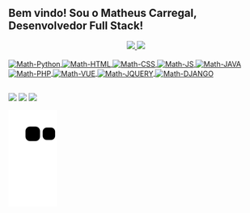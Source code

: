 ## Bem vindo! Sou o Matheus Carregal, Desenvolvedor Full Stack!
<div align="center">
  <a href="https://github.com/Math247">
  <img height="180em" src="https://github-readme-stats.vercel.app/api?username=Math247&show_icons=true&theme=dark&include_all_commits=true&count_private=true"/>
  <img height="180em" src="https://github-readme-stats.vercel.app/api/top-langs/?username=Math247&layout=compact&langs_count=7&theme=dark"/>
</div>
<div style="display: inline_block"><br>
  <img align="center" alt="Math-Python" src="https://img.shields.io/badge/Python-3776AB?style=for-the-badge&logo=python&logoColor=white">
  <img align="center" alt="Math-HTML" src="https://img.shields.io/badge/HTML5-E34F26?style=for-the-badge&logo=html5&logoColor=white">
  <img align="center" alt="Math-CSS" src="https://img.shields.io/badge/CSS3-1572B6?style=for-the-badge&logo=css3&logoColor=white">
  <img align="center" alt="Math-JS" src="https://img.shields.io/badge/JavaScript-F7DF1E?style=for-the-badge&logo=javascript&logoColor=black">
  <img align="center" alt="Math-JAVA" src="https://img.shields.io/badge/Java-ED8B00?style=for-the-badge&logo=java&logoColor=white">
  <img align="center" alt="Math-PHP" src="https://img.shields.io/badge/PHP-777BB4?style=for-the-badge&logo=php&logoColor=white">
  <img align="center" alt="Math-VUE" src="https://img.shields.io/badge/Vue.js-35495E?style=for-the-badge&logo=vue.js&logoColor=4FC08D">
  <img align="center" alt="Math-JQUERY" src="https://img.shields.io/badge/jQuery-0769AD?style=for-the-badge&logo=jquery&logoColor=white">
  <img align="center" alt="Math-DJANGO" src="https://img.shields.io/badge/Django-092E20?style=for-the-badge&logo=django&logoColor=white">
</div>
  
  ##
 
<div> 
  <a href="https://www.instagram.com/matheuscarregal/" target="_blank"><img src="https://img.shields.io/badge/-Instagram-%23E4405F?style=for-the-badge&logo=instagram&logoColor=white" target="_blank"></a>
  <a href = "mailto:matheuschabib@gmail.com"><img src="https://img.shields.io/badge/-Gmail-%23333?style=for-the-badge&logo=gmail&logoColor=white" target="_blank"></a>
  <a href="https://www.linkedin.com/in/matheus-carregal-2ab08517b/" target="_blank"><img src="https://img.shields.io/badge/-LinkedIn-%230077B5?style=for-the-badge&logo=linkedin&logoColor=white" target="_blank"></a> 
 
![Snake animation](https://github.com/Math247/Math247/blob/output/github-contribution-grid-snake.svg)
 
</div>
